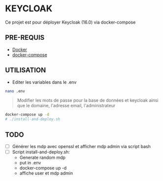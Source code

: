 # KEYCLOAK

Ce projet est pour déployer Keycloak (16.0) via docker-compose

## PRE-REQUIS

- [Docker]()
- [docker-compose]()

## UTILISATION

- Editer les variables dans le .env
```bash
nano .env
```

> Modifier les mots de passe pour la base de données et keycloak ainsi que le domaine, l'adresse email, l'administrateur

```bash
docker-compose up -d
# ./install-and-deploy.sh
```

## TODO 

- [ ] Générer les mdp avec openssl et afficher mdp admin via script bash
- [ ] Script install-and-deploy.sh:
    - Generate random mdp
    - put in .env
    - docker-compose up -d
    - affiche user et mdp admin